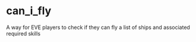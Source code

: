 can_i_fly
=========

A way for EVE players to check if they can fly a list of ships and associated required skills

